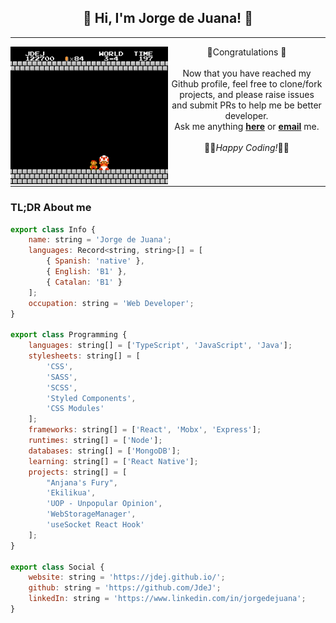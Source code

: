 <div align="center">
	<h2> 🖖 Hi, I'm Jorge de Juana! 👋</h2>
	<hr>
</div>
<div style="width: 100%; margin:0; padding: 0">
	<div style="float:left; margin:0; padding: 0; box-sizing: border-box; width: 50%; text-align: center;">
		<img src="./gifs/bigMario.gif" alt="Welcome Mario message!"/>
	</div>
	<div style="float:left; margin:0; padding: 0px 5px; box-sizing: border-box; width: 50%; text-align: center;" >
		🎉Congratulations 🎉<br><br> Now that you have reached my Github profile, feel free to clone/fork projects, and please raise issues and submit PRs to help me be better developer. <br>
		Ask me anything <a href="https://github.com/JdeJ/JdeJ/issues/new"><b>here</b></a> or <a href="mailto:jorgedjuana@gmail.com"><b>email</b></a> me.<br><br>
		👩‍💻<i>Happy Coding!</i>👨‍💻
	</div>
</div>
<div style="clear: both;">
<hr>
</div>

### TL;DR About me

```js
export class Info {
	name: string = 'Jorge de Juana';
	languages: Record<string, string>[] = [
		{ Spanish: 'native' },
		{ English: 'B1' },
		{ Catalan: 'B1' }
	];
	occupation: string = 'Web Developer';
}

export class Programming {
	languages: string[] = ['TypeScript', 'JavaScript', 'Java'];
	stylesheets: string[] = [
		'CSS',
		'SASS',
		'SCSS',
		'Styled Components',
		'CSS Modules'
	];
	frameworks: string[] = ['React', 'Mobx', 'Express'];
	runtimes: string[] = ['Node'];
	databases: string[] = ['MongoDB'];
	learning: string[] = ['React Native'];
	projects: string[] = [
		"Anjana's Fury",
		'Ekilikua',
		'UOP - Unpopular Opinion',
		'WebStorageManager',
		'useSocket React Hook'
	];
}

export class Social {
	website: string = 'https://jdej.github.io/';
	github: string = 'https://github.com/JdeJ';
	linkedIn: string = 'https://www.linkedin.com/in/jorgedejuana';
}
```
